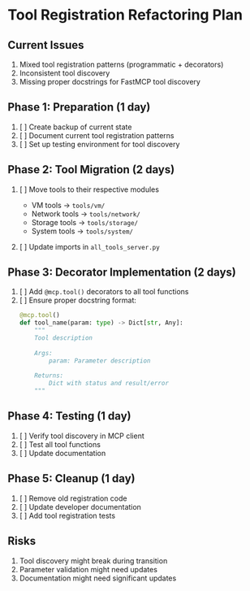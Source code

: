 # Tool Registration Refactoring Plan

## Current Issues
1. Mixed tool registration patterns (programmatic + decorators)
2. Inconsistent tool discovery
3. Missing proper docstrings for FastMCP tool discovery

## Phase 1: Preparation (1 day)
1. [ ] Create backup of current state
2. [ ] Document current tool registration patterns
3. [ ] Set up testing environment for tool discovery

## Phase 2: Tool Migration (2 days)
1. [ ] Move tools to their respective modules
   - VM tools → `tools/vm/`
   - Network tools → `tools/network/`
   - Storage tools → `tools/storage/`
   - System tools → `tools/system/`

2. [ ] Update imports in `all_tools_server.py`

## Phase 3: Decorator Implementation (2 days)
1. [ ] Add `@mcp.tool()` decorators to all tool functions
2. [ ] Ensure proper docstring format:
   ```python
   @mcp.tool()
   def tool_name(param: type) -> Dict[str, Any]:
       """
       Tool description
       
       Args:
           param: Parameter description
           
       Returns:
           Dict with status and result/error
       """
   ```

## Phase 4: Testing (1 day)
1. [ ] Verify tool discovery in MCP client
2. [ ] Test all tool functions
3. [ ] Update documentation

## Phase 5: Cleanup (1 day)
1. [ ] Remove old registration code
2. [ ] Update developer documentation
3. [ ] Add tool registration tests

## Risks
1. Tool discovery might break during transition
2. Parameter validation might need updates
3. Documentation might need significant updates
